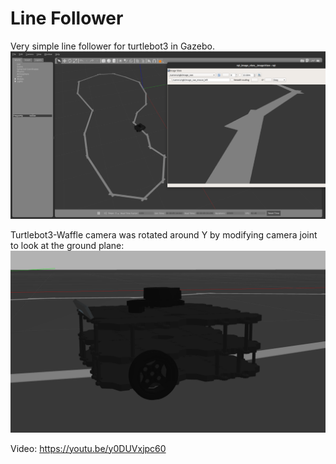 # Line Follower

Very simple line follower for turtlebot3 in Gazebo.
![](imgs/gazebo.png)

Turtlebot3-Waffle camera was rotated around Y by modifying camera joint to look at the ground plane:
![](imgs/waffle.png)

Video: https://youtu.be/y0DUVxjpc60
